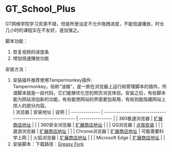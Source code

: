 # GT_School_Plus
GT网络学院学习资源不错，但是所里设定不允许拖拽进度，不能倍速播放，时长几小时的课程实在不友好，遂加强之。

脚本功能：
  1. 恢复视频的进度条
  2. 增加倍速播放功能

安装方法：
1. 安装插件推荐使用Tampermonkey插件:<br>
  Tampermonkey，俗称“油猴”，是一款在浏览器上运行和管理脚本的插件。所谓脚本就是一段代码，它们能够优化您的网页浏览体验。安装之后，有些脚本能为网站添加新的功能，有些能使网站的界面更加易用，有些则能隐藏网站上烦人的部分内容。<br>
| 浏览器         | 安装地址                                                     | 说明             |
| -------------- | ------------------------------------------------------------ | ---------------- |
| 360极速浏览器  | [扩展商店地址](https://ext.chrome.360.cn/webstore/detail/dhdgffkkebhmkfjojejmpbldmpobfkfo) |                  |
| 360安全浏览器  | [扩展商店地址](https://ext.chrome.360.cn/webstore/detail/dhdgffkkebhmkfjojejmpbldmpobfkfo) |                  |
| QQ浏览器       | [点我安装](qqbrowser://extensions/search?key=Tampermonkey)   |                  |
| 遨游浏览器     | [扩展商店地址](http://extension.maxthon.cn/detail/index.php?view_id=1680&category_id=10) |                  |
| Chrome浏览器   | [扩展商店地址](https://chrome.google.com/webstore/detail/tampermonkey/dhdgffkkebhmkfjojejmpbldmpobfkfo) | 可能需要科学上网 |
| 火狐浏览器     | [扩展商店地址](https://addons.mozilla.org/zh-CN/firefox/addon/tampermonkey) |                  |
| Microsoft Edge | [扩展商店地址](https://www.microsoft.com/store/p/tampermonkey/9nblggh5162s) |                  |
2. 安装脚本：下载路径：[Greasy Fork](https://greasyfork.org/zh-CN/scripts/389490-gt%E5%AD%A6%E9%99%A2%E6%81%A2%E5%A4%8D%E8%BF%9B%E5%BA%A6%E6%9D%A1%E5%92%8C%E5%80%8D%E9%80%9F%E6%92%AD%E6%94%BE)
